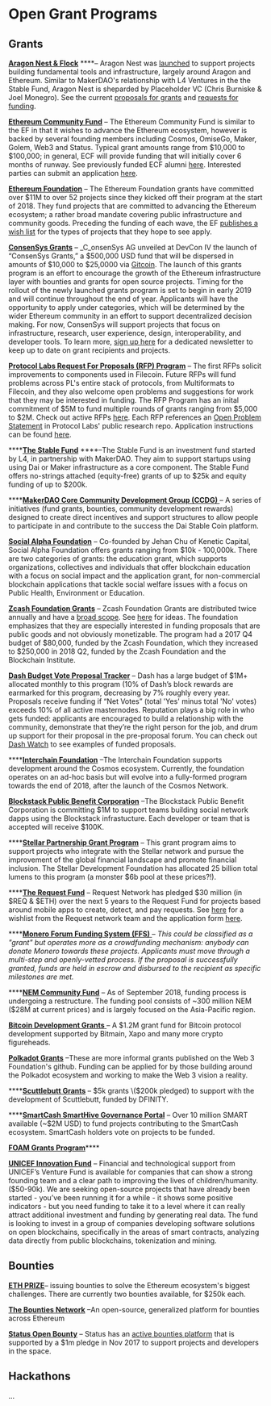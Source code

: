# Open Grant Programs

## Grants

[**Aragon Nest & Flock**](https://github.com/aragon/nest) ****– Aragon Nest was [launched](https://blog.aragon.org/introducing-aragon-nest-1aa8c91c0566/) to support projects building fundamental tools and infrastructure, largely around Aragon and Ethereum. Similar to MakerDAO's relationship with L4 Ventures in the the Stable Fund, Aragon Nest is sheparded by Placeholder VC \(Chris Burniske & Joel Monegro\). See the current [proposals for grants](https://github.com/aragon/nest/issues) and [requests for funding](https://github.com/aragon/nest/pulls).

[**Ethereum Community Fund**](https://ecf.network/) – The Ethereum Community Fund is similar to the EF in that it wishes to advance the Ethereum ecosystem, however is backed by several founding members including Cosmos, OmiseGo, Maker, Golem, Web3 and Status. Typical grant amounts range from $10,000 to $100,000; in general, ECF will provide funding that will initially cover 6 months of runway. See previously funded ECF alumni [here](https://medium.com/ecf-review/meet-the-grantees-ecf-class-of-2018-part-ii-ff46a284a0b1). Interested parties can submit an application [here](https://docs.google.com/forms/d/e/1FAIpQLScJoqPd1VeBLtmjUm4Cde_H12uFjS_a1HkSd8czRhDFCQJCPQ/viewform).

[**Ethereum Foundation**](https://app.tettra.co/teams/ethereum/pages/applying-for-ef-grants) – The Ethereum Foundation grants have committed over $11M to over 52 projects since they kicked off their program at the start of 2018. They fund projects that are committed to advancing the Ethereum ecosystem; a rather broad mandate covering public infrastructure and community goods. Preceding the funding of each wave, the EF [publishes a wish list](https://blog.ethereum.org/2018/08/17/ethereum-foundation-grants-update-wave-3/) for the types of projects that they hope to see apply.

[**ConsenSys Grants**](https://pages.consensys.net/consensys-grants) – _C_onsenSys AG unveiled at DevCon IV the launch of “ConsenSys Grants,” a $500,000 USD fund that will be dispersed in amounts of $10,000 to $25,0000 via [Gitcoin](https://gitcoin.co/). The launch of this grants program is an effort to encourage the growth of the Ethereum infrastructure layer with bounties and grants for open source projects. Timing for the rollout of the newly launched grants program is set to begin in early 2019 and will continue throughout the end of year. Applicants will have the opportunity to apply under categories, which will be determined by the wider Ethereum community in an effort to support decentralized decision making. For now, ConsenSys will support projects that focus on infrastructure, research, user experience, design, interoperability, and developer tools. To learn more, [sign up here](https://pages.consensys.net/consensys-grants) for a dedicated newsletter to keep up to date on grant recipients and projects.

[**Protocol Labs Request For Proposals \(RFP\) Program**](https://protocol.ai/blog/ann-research-rfp/) – The first RFPs solicit improvements to components used in Filecoin. Future RFPs will fund problems across PL's entire stack of protocols, from Multiformats to Filecoin, and they also welcome open problems and suggestions for work that they may be interested in funding. The RFP Program has an inital commitment of $5M to fund multiple rounds of grants ranging from $5,000 to $2M. Check out active RFPs [here](https://github.com/protocol/research-RFPs). Each RFP references an [Open Problem Statement](https://github.com/protocol/research/issues) in Protocol Labs' public research repo. Application instructions can be found [here](https://github.com/protocol/research-RFPs/blob/master/RFP-application-instructions.md).

\*\*\*\*[**The Stable Fund**](https://stable.fund/) ****–The Stable Fund is an investment fund started by L4, in partnership with MakerDAO. They aim to support startups using using Dai or Maker infrastructure as a core component. The Stable Fund offers no-strings attached \(equity-free\) grants of up to $25k and equity funding of up to $200k.

\*\*\*\*[**MakerDAO Core Community Development Group \(CCDG\)** ](https://medium.com/makerdao/announcing-the-makerdao-core-community-development-initiative-d388bfba88e3)– A series of initiatives \(fund grants, bounties, community development rewards\) designed to create direct incentives and support structures to allow people to participate in and contribute to the success the Dai Stable Coin platform.

[**Social Alpha Foundation**](https://www.socialalphafoundation.org/saf-grant/) – Co-founded by Jehan Chu of Kenetic Capital, Social Alpha Foundation offers grants ranging from $10k - 100,000k. There are two categories of grants: the education grant, which supports organizations, collectives and individuals that offer blockchain education with a focus on social impact and the application grant, for non-commercial blockchain applications that tackle social welfare issues with a focus on Public Health, Environment or Education.

[**Zcash Foundation Grants**](%20https://github.com/ZcashFoundation/GrantProposals-2018Q2/) – Zcash Foundation Grants are distributed twice annually and have a [broad scope](https://github.com/ZcashFoundation/GrantProposals-2018Q2/). See [here](https://github.com/ZcashFoundation/ZcashFoundation/wiki/Grant-Project-Ideas) for ideas. The foundation emphasizes that they are especially interested in funding proposals that are public goods and not obviously monetizable. The program had a 2017 Q4 budget of $80,000, funded by the Zcash Foundation, which they increased to $250,000 in 2018 Q2, funded by the Zcash Foundation and the Blockchain Institute.

[**Dash Budget Vote Proposal Tracker**](https://dashnexus.org/leaderboard) – Dash has a large budget of $1M+ allocated monthly to this program \(10% of Dash’s block rewards are earmarked for this program, decreasing by 7% roughly every year. Proposals receive funding if “Net Votes” \(total 'Yes' minus total 'No' votes\) exceeds 10% of all active masternodes. Reputation plays a big role in who gets funded: applicants are encouraged to build a relationship with the community, demonstrate that they’re the right person for the job, and drum up support for their proposal in the pre-proposal forum. You can check out [Dash Watch](https://www.dashwatch.org/) to see examples of funded proposals.

\*\*\*\*[**Interchain Foundation**](https://interchain.io/) –The Interchain Foundation supports development around the Cosmos ecosystem. Currently, the foundation operates on an ad-hoc basis but will evolve into a fully-formed program towards the end of 2018, after the launch of the Cosmos Network.

[**Blockstack Public Benefit Corporation**](https://requestforsocialnetworks.com/) –The Blockstack Public Benefit Corporation is committing $1M to support teams building social network dapps using the Blockstack infrastucture. Each developer or team that is accepted will receive $100K.

\*\*\*\*[**Stellar Partnership Grant Program**](https://www.stellar.org/lumens/stellar-partnership-grant-program/) – This grant program aims to support projects who integrate with the Stellar network and pursue the improvement of the global financial landscape and promote financial inclusion. The Stellar Development Foundation has allocated 25 billion total lumens to this program \(a monster $6b pool at these prices?!\).

\*\*\*\*[**The Request Fund**](https://blog.request.network/request-network-project-update-january-19th-2018-announcing-a-30-million-request-fund-6a6f87d27d43) – Request Network has pledged $30 million \(in $REQ & $ETH\) over the next 5 years to the Request Fund for projects based around mobile apps to create, detect, and pay requests. See [here](https://blog.request.network/request-network-project-update-january-19th-2018-announcing-a-30-million-request-fund-6a6f87d27d43) for a wishlist from the Request network team and the application form [here](https://request.network/#/request-for-projects).

\*\*\*\*[**Monero Forum Funding System \(FFS\)** ](https://forum.getmonero.org/8/funding-required)– _This could be classified as a "grant" but operates more as a crowdfunding mechanism: anybody can donate Monero towards these projects. Applicants must move through a multi-step and openly-vetted process. If the proposal is successfully granted, funds are held in escrow and disbursed to the recipient as specific milestones are met._

\*\*\*\*[**NEM Community Fund**](https://nem.io/community-fund/) – As of September 2018, funding process is undergoing a restructure. The funding pool consists of ~300 million NEM \($28M at current prices\) and is largely focused on the Asia-Pacific region.

[**Bitcoin Development Grants** ](https://bitcoindevelopmentgrant.com/en/)– A $1.2M grant fund for Bitcoin protocol development supported by Bitmain, Xapo and many more crypto figureheads.

[**Polkadot Grants**](https://github.com/w3f/Web3-collaboration/blob/master/development.md) –These are more informal grants published on the Web 3 Foundation's github. Funding can be applied for by those building around the Polkadot ecosystem and working to make the Web 3 vision a reality.

\*\*\*\*[**Scuttlebutt Grants**](https://github.com/ssbc/grants-process/blob/master/grants.md) – $5k grants \($200k pledged\) to support with the development of Scuttlebutt, funded by DFINITY.

\*\*\*\*[**SmartCash SmartHive Governance Portal**](https://vote.smartcash.cc/home/gettingstarted) _–_ Over 10 million SMART available \(~$2M USD\) to fund projects contributing to the SmartCash ecosystem. SmartCash holders vote on projects to be funded.

[**FOAM Grants Program**](https://blog.foam.space/announcing-the-foam-grants-program-5dd5cf94b155)\*\*\*\*

[**UNICEF Innovation Fund**](https://unicefinnovationfund.org) – Financial and technological support from UNICEF’s Venture Fund is available for companies that can show a strong founding team and a clear path to improving the lives of children/humanity. \($50-90k\). We are seeking open-source projects that have already been started - you’ve been running it for a while - it shows some positive indicators - but you need funding to take it to a level where it can really attract additional investment and funding by generating real data. The fund is looking to invest in a group of companies developing software solutions on open blockchains, specifically in the areas of smart contracts, analyzing data directly from public blockchains, tokenization and mining.

## Bounties

[**ETH PRIZE**](http://ethprize.io/)– issuing bounties to solve the Ethereum ecosystem's biggest challenges. There are currently two bounties available, for $250k each.

[**The Bounties Network**](https://explorer.bounties.network/explorer) –An open-source, generalized platform for bounties across Ethereum

[**Status Open Bounty**](https://openbounty.status.im/) – Status has an [active bounties platform](https://openbounty.status.im/app#/) that is supported by a $1m pledge in Nov 2017 to support projects and developers in the space.

## Hackathons

...



